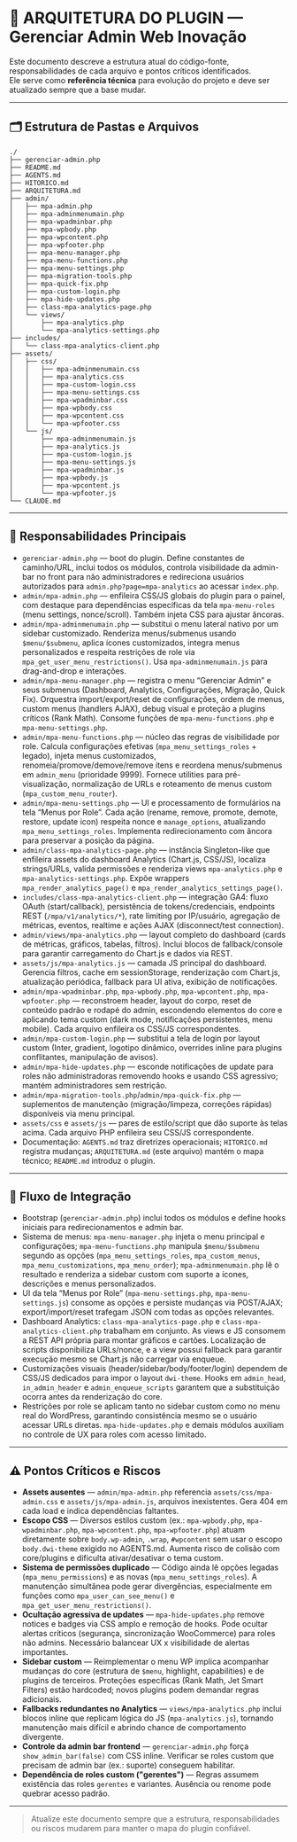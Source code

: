 # 📐 ARQUITETURA DO PLUGIN — Gerenciar Admin Web Inovação

Este documento descreve a estrutura atual do código-fonte, responsabilidades de cada arquivo e pontos críticos identificados.  
Ele serve como **referência técnica** para evolução do projeto e deve ser atualizado sempre que a base mudar.

---

## 🗂️ Estrutura de Pastas e Arquivos
```
./
├── gerenciar-admin.php
├── README.md
├── AGENTS.md
├── HITORICO.md
├── ARQUITETURA.md
├── admin/
│   ├── mpa-admin.php
│   ├── mpa-adminmenumain.php
│   ├── mpa-wpadminbar.php
│   ├── mpa-wpbody.php
│   ├── mpa-wpcontent.php
│   ├── mpa-wpfooter.php
│   ├── mpa-menu-manager.php
│   ├── mpa-menu-functions.php
│   ├── mpa-menu-settings.php
│   ├── mpa-migration-tools.php
│   ├── mpa-quick-fix.php
│   ├── mpa-custom-login.php
│   ├── mpa-hide-updates.php
│   ├── class-mpa-analytics-page.php
│   └── views/
│       ├── mpa-analytics.php
│       └── mpa-analytics-settings.php
├── includes/
│   └── class-mpa-analytics-client.php
├── assets/
│   ├── css/
│   │   ├── mpa-adminmenumain.css
│   │   ├── mpa-analytics.css
│   │   ├── mpa-custom-login.css
│   │   ├── mpa-menu-settings.css
│   │   ├── mpa-wpadminbar.css
│   │   ├── mpa-wpbody.css
│   │   ├── mpa-wpcontent.css
│   │   └── mpa-wpfooter.css
│   └── js/
│       ├── mpa-adminmenumain.js
│       ├── mpa-analytics.js
│       ├── mpa-custom-login.js
│       ├── mpa-menu-settings.js
│       ├── mpa-wpadminbar.js
│       ├── mpa-wpbody.js
│       ├── mpa-wpcontent.js
│       └── mpa-wpfooter.js
└── CLAUDE.md
```

---

## 🧩 Responsabilidades Principais
- `gerenciar-admin.php` — boot do plugin. Define constantes de caminho/URL, inclui todos os módulos, controla visibilidade da admin-bar no front para não administradores e redireciona usuários autorizados para `admin.php?page=mpa-analytics` ao acessar `index.php`.
- `admin/mpa-admin.php` — enfileira CSS/JS globais do plugin para o painel, com destaque para dependências específicas da tela `mpa-menu-roles` (menu settings, nonce/scroll). Também injeta CSS para ajustar âncoras.
- `admin/mpa-adminmenumain.php` — substitui o menu lateral nativo por um sidebar customizado. Renderiza menus/submenus usando `$menu/$submenu`, aplica ícones customizados, integra menus personalizados e respeita restrições de role via `mpa_get_user_menu_restrictions()`. Usa `mpa-adminmenumain.js` para drag-and-drop e interações.
- `admin/mpa-menu-manager.php` — registra o menu “Gerenciar Admin” e seus submenus (Dashboard, Analytics, Configurações, Migração, Quick Fix). Orquestra import/export/reset de configurações, ordem de menus, custom menus (handlers AJAX), debug visual e proteção a plugins críticos (Rank Math). Consome funções de `mpa-menu-functions.php` e `mpa-menu-settings.php`.
- `admin/mpa-menu-functions.php` — núcleo das regras de visibilidade por role. Calcula configurações efetivas (`mpa_menu_settings_roles` + legado), injeta menus customizados, renomeia/promove/demove/remove itens e reordena menus/submenus em `admin_menu` (prioridade 9999). Fornece utilities para pré-visualização, normalização de URLs e roteamento de menus custom (`mpa_custom_menu_router`).
- `admin/mpa-menu-settings.php` — UI e processamento de formulários na tela “Menus por Role”. Cada ação (rename, remove, promote, demote, restore, update icon) respeita nonce e `manage_options`, atualizando `mpa_menu_settings_roles`. Implementa redirecionamento com âncora para preservar a posição da página.
- `admin/class-mpa-analytics-page.php` — instância Singleton-like que enfileira assets do dashboard Analytics (Chart.js, CSS/JS), localiza strings/URLs, valida permissões e renderiza views `mpa-analytics.php` e `mpa-analytics-settings.php`. Expõe wrappers `mpa_render_analytics_page()` e `mpa_render_analytics_settings_page()`.
- `includes/class-mpa-analytics-client.php` — integração GA4: fluxo OAuth (start/callback), persistência de tokens/credenciais, endpoints REST (`/mpa/v1/analytics/*`), rate limiting por IP/usuário, agregação de métricas, eventos, realtime e ações AJAX (disconnect/test connection).
- `admin/views/mpa-analytics.php` — layout completo do dashboard (cards de métricas, gráficos, tabelas, filtros). Inclui blocos de fallback/console para garantir carregamento do Chart.js e dados via REST.
- `assets/js/mpa-analytics.js` — camada JS principal do dashboard. Gerencia filtros, cache em sessionStorage, renderização com Chart.js, atualização periódica, fallback para UI ativa, exibição de notificações.
- `admin/mpa-wpadminbar.php`, `mpa-wpbody.php`, `mpa-wpcontent.php`, `mpa-wpfooter.php` — reconstroem header, layout do corpo, reset de conteúdo padrão e rodapé do admin, escondendo elementos do core e aplicando tema custom (dark mode, notificações persistentes, menu mobile). Cada arquivo enfileira os CSS/JS correspondentes.
- `admin/mpa-custom-login.php` — substitui a tela de login por layout custom (Inter, gradient, logotipo dinâmico, overrides inline para plugins conflitantes, manipulação de avisos).
- `admin/mpa-hide-updates.php` — esconde notificações de update para roles não administradoras removendo hooks e usando CSS agressivo; mantém administradores sem restrição.
- `admin/mpa-migration-tools.php`/`admin/mpa-quick-fix.php` — suplementos de manutenção (migração/limpeza, correções rápidas) disponíveis via menu principal.
- `assets/css` e `assets/js` — pares de estilo/script que dão suporte às telas acima. Cada arquivo PHP enfileira seu CSS/JS correspondente.
- Documentação: `AGENTS.md` traz diretrizes operacionais; `HITORICO.md` registra mudanças; `ARQUITETURA.md` (este arquivo) mantém o mapa técnico; `README.md` introduz o plugin.

---

## 🔄 Fluxo de Integração
- Bootstrap (`gerenciar-admin.php`) inclui todos os módulos e define hooks iniciais para redirecionamentos e admin bar.
- Sistema de menus: `mpa-menu-manager.php` injeta o menu principal e configurações; `mpa-menu-functions.php` manipula `$menu/$submenu` segundo as opções (`mpa_menu_settings_roles`, `mpa_custom_menus`, `mpa_menu_customizations`, `mpa_menu_order`); `mpa-adminmenumain.php` lê o resultado e renderiza a sidebar custom com suporte a ícones, descrições e menus personalizados.
- UI da tela “Menus por Role” (`mpa-menu-settings.php`, `mpa-menu-settings.js`) consome as opções e persiste mudanças via POST/AJAX; export/import/reset trafegam JSON com todas as opções relevantes.
- Dashboard Analytics: `class-mpa-analytics-page.php` e `class-mpa-analytics-client.php` trabalham em conjunto. As views e JS consomem a REST API própria para montar gráficos e cartões. Localização de scripts disponibiliza URLs/nonce, e a view possui fallback para garantir execução mesmo se Chart.js não carregar via enqueue.
- Customizações visuais (header/sidebar/body/footer/login) dependem de CSS/JS dedicados para impor o layout `dwi-theme`. Hooks em `admin_head`, `in_admin_header` e `admin_enqueue_scripts` garantem que a substituição ocorra antes da renderização do core.
- Restrições por role se aplicam tanto no sidebar custom como no menu real do WordPress, garantindo consistência mesmo se o usuário acessar URLs diretas. `mpa-hide-updates.php` e demais módulos auxiliam no controle de UX para roles com acesso limitado.

---

## ⚠️ Pontos Críticos e Riscos
- **Assets ausentes** — `admin/mpa-admin.php` referencia `assets/css/mpa-admin.css` e `assets/js/mpa-admin.js`, arquivos inexistentes. Gera 404 em cada load e indica dependências faltantes.
- **Escopo CSS** — Diversos estilos custom (ex.: `mpa-wpbody.php`, `mpa-wpadminbar.php`, `mpa-wpcontent.php`, `mpa-wpfooter.php`) atuam diretamente sobre `body.wp-admin`, `.wrap`, `#wpcontent` sem usar o escopo `body.dwi-theme` exigido no AGENTS.md. Aumenta risco de colisão com core/plugins e dificulta ativar/desativar o tema custom.
- **Sistema de permissões duplicado** — Código ainda lê opções legadas (`mpa_menu_permissions`) e as novas (`mpa_menu_settings_roles`). A manutenção simultânea pode gerar divergências, especialmente em funções como `mpa_user_can_see_menu()` e `mpa_get_user_menu_restrictions()`.
- **Ocultação agressiva de updates** — `mpa-hide-updates.php` remove notices e badges via CSS amplo e remoção de hooks. Pode ocultar alertas críticos (segurança, sincronização WooCommerce) para roles não admins. Necessário balancear UX x visibilidade de alertas importantes.
- **Sidebar custom** — Reimplementar o menu WP implica acompanhar mudanças do core (estrutura de `$menu`, highlight, capabilities) e de plugins de terceiros. Proteções específicas (Rank Math, Jet Smart Filters) estão hardcoded; novos plugins podem demandar regras adicionais.
- **Fallbacks redundantes no Analytics** — `views/mpa-analytics.php` inclui blocos inline que replicam lógica do JS (`mpa-analytics.js`), tornando manutenção mais difícil e abrindo chance de comportamento divergente.
- **Controle da admin bar frontend** — `gerenciar-admin.php` força `show_admin_bar(false)` com CSS inline. Verificar se roles custom que precisam de admin bar (ex.: suporte) conseguem habilitar.
- **Dependência de roles custom ("gerentes")** — Regras assumem existência das roles `gerentes` e variantes. Ausência ou renome pode quebrar acesso padrão.

---

> Atualize este documento sempre que a estrutura, responsabilidades ou riscos mudarem para manter o mapa do plugin confiável.
